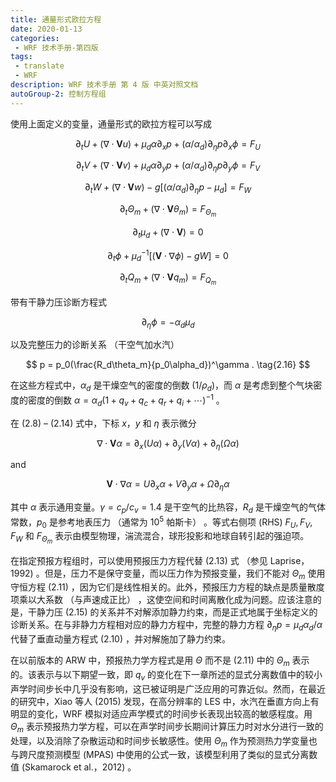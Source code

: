 ```yaml
---
title: 通量形式欧拉方程
date: 2020-01-13
categories:
 - WRF 技术手册-第四版
tags:
 - translate
 - WRF
description: WRF 技术手册 第 4 版 中英对照文档
autoGroup-2: 控制方程组
---
```


使用上面定义的变量，通量形式的欧拉方程可以写成

$$ \partial_t U + (\nabla \cdot \mathbf{{V}} u) + \mu_d \alpha \partial_x p + (\alpha/\alpha_d)\partial_\eta p \partial_x \phi = F_U \tag{2.8} $$

$$ \partial_t V + (\nabla \cdot \mathbf{{V}} v) + \mu_d \alpha \partial_y p + (\alpha/\alpha_d)\partial_\eta p \partial_y \phi = F_V \tag{2.9} $$

$$ \partial_t W + (\nabla \cdot \mathbf{{V}} w) -g[(\alpha/\alpha_d)\partial_\eta p - \mu_d]= F_W \tag{2.10} $$

$$ \partial_t \Theta_m + (\nabla \cdot \mathbf{{V}} \theta_m) = F_{\Theta_m} \tag{2.11} $$

$$ \partial_t \mu_d + (\nabla \cdot \mathbf{{V}}) = 0 \tag{2.12} $$

$$ \partial_t \phi + \mu_d^{-1}[(\mathbf{{V}} \cdot \nabla\phi) - gW] = 0 \tag{2.13} $$

$$ \partial_t Q_m + (\nabla \cdot \mathbf{{V}} q_m) = F_{Q_m} \tag{2.14} $$

带有干静力压诊断方程式

$$ {\partial}_\eta\phi = -\alpha_d\mu_d \tag{2.15} $$

以及完整压力的诊断关系 （干空气加水汽）

$$ p = p_0(\frac{R_d\theta_m}{p_0\alpha_d})^\gamma . \tag{2.16} $$

在这些方程式中，$\alpha_d$ 是干燥空气的密度的倒数 $(1/\rho_d)$，而 $\alpha$ 是考虑到整个气块密度的密度的倒数 $\alpha = \alpha_d(1 + q_v + q_c + q_r + q_i + \cdots )^{-1}$ 。

在 (2.8) – (2.14) 式中，下标 $x，y$ 和 $\eta$ 表示微分

$$ \nabla \cdot \mathbf{V} \alpha = \partial_x (U \alpha) + \partial_y(V \alpha) + \partial_\eta(\Omega\alpha) $$

and

$$ \mathbf{V} \cdot \nabla\alpha = U\partial_x\alpha + V\partial_y\alpha + \Omega\partial_\eta \alpha $$

其中 $\alpha$ 表示通用变量。$\gamma = c_p / c_v = 1.4$ 是干空气的比热容，$R_d$ 是干燥空气的气体常数，$p_0$ 是参考地表压力 （通常为 $10^5$ 帕斯卡） 。等式右侧项 (RHS) $F_U, F_V, F_W$ 和 $F_{\Theta_m}$ 表示由模型物理，湍流混合，球形投影和地球自转引起的强迫项。

在指定预报方程组时，可以使用预报压力方程代替 (2.13) 式 （参见 Laprise，1992) 。但是，压力不是保守变量，而以压力作为预报变量，我们不能对 $\Theta_m$ 使用守恒方程 (2.11) ，因为它们是线性相关的。此外，预报压力方程的缺点是质量散度项乘以大系数 （与声速成正比） ，这使空间和时间离散化成为问题。应该注意的是，干静力压 (2.15) 的关系并不对解添加静力约束，而是正式地属于坐标定义的诊断关系。在与非静力方程相对应的静力方程中，完整的静力方程 $\partial_\eta p = \mu_d\alpha_d/\alpha$ 代替了垂直动量方程式 (2.10) ，并对解施加了静力约束。

在以前版本的 ARW 中，预报热力学方程式是用 $\Theta$ 而不是 (2.11) 中的 $\Theta_m$ 表示的。该表示与以下期望一致，即 $q_v$ 的变化在下一章所述的显式分离数值中的较小声学时间步长中几乎没有影响，这已被证明是广泛应用的可靠近似。然而，在最近的研究中，Xiao 等人 (2015) 发现，在高分辨率的 LES 中，水汽在垂直方向上有明显的变化，WRF 模拟对适应声学模式的时间步长表现出较高的敏感程度。用 $\Theta_m$ 表示预报热力学方程，可以在声学时间步长期间计算压力时对水分进行一致的处理，以及消除了杂散运动和时间步长敏感性。使用 $\Theta_m$ 作为预测热力学变量也与跨尺度预测模型 (MPAS) 中使用的公式一致，该模型利用了类似的显式分离数值 (Skamarock et al.，2012) 。
